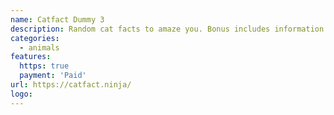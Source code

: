 ```yaml
---
name: Catfact Dummy 3
description: Random cat facts to amaze you. Bonus includes information about cat breeds.
categories:
  - animals
features:
  https: true
  payment: 'Paid'
url: https://catfact.ninja/
logo:
---
```

